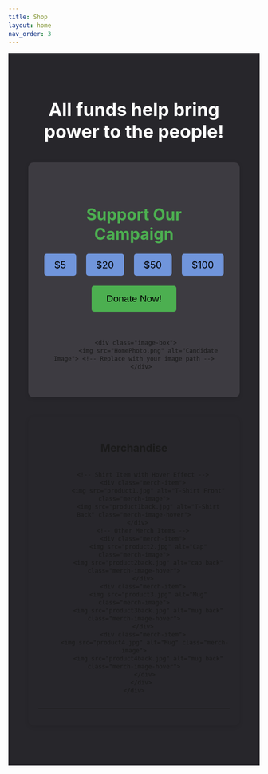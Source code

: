 ```yaml
---
title: Shop
layout: home
nav_order: 3
---
```

<div class="merch-page-section">
    <h1>All funds help bring power to the people!</h1>
    <div class="donate-section">
    <h2>Support Our Campaign</h2>
    <form action="https://streamelements.com/peanutbuddaboi/tip" method="POST" class="donation-form">
        <div class="donation-amounts">
            <label>
                <input type="radio" name="amount" value="5" required> $5
            </label>
            <label>
                <input type="radio" name="amount" value="20"> $20
            </label>
            <label>
                <input type="radio" name="amount" value="50"> $50
            </label>
            <label>
                <input type="radio" name="amount" value="100"> $100
            </label>
        </div>
        <button type="submit" class="donate-button">Donate Now!</button>
        <p>     
        </p>
    </form>

     <div class="image-box">
            <img src="HomePhoto.png" alt="Candidate Image"> <!-- Replace with your image path -->
        </div>
        
</div>
    <div class="content-container">
     <h2>Merchandise</h2>
        <div class="merch-item-container">

         <!-- Shirt Item with Hover Effect -->
         <div class="merch-item">
            <img src="product1.jpg" alt="T-Shirt Front" class="merch-image">
            <img src="product1back.jpg" alt="T-Shirt Back" class="merch-image-hover">
         </div>   
         <!-- Other Merch Items -->
         <div class="merch-item">
            <img src="product2.jpg" alt="Cap" class="merch-image">
            <img src="product2back.jpg" alt="cap back" class="merch-image-hover">
         </div>
         <div class="merch-item">
            <img src="product3.jpg" alt="Mug" class="merch-image">
            <img src="product3back.jpg" alt="mug back" class="merch-image-hover">
         </div>
         <div class="merch-item">
          <img src="product4.jpg" alt="Mug" class="merch-image">
            <img src="product4back.jpg" alt="mug back" class="merch-image-hover">
          </div>
        </div>
    </div>
</div>
<style>
    .merch-page-section {
        background-color: #27262b;
        padding: 40px;
        text-align: center;
    }
    .merch-page-section h1 {
        font-size: 36px;
        margin-bottom: 30px;
        color: white;
    }
    .merch-item-container {
        display: flex;
        justify-content: center;
        gap: 30px;
    }
    .merch-item {
        position: relative;
        width: 250px;
        height: 250px;
    }
    .merch-image {
        width: 100%;
        height: 100%;
        object-fit: cover;
        border-radius: 10px;
        border: 2px solid #ddd;
        transition: opacity 0.3s ease;
    }
    /* Initially hide the back image */
    .merch-image-hover {
        position: absolute;
        top: 0;
        left: 0;
        width: 100%;
        height: 100%;
        object-fit: cover;
        border-radius: 10px;
        border: 2px solid #ddd;
        opacity: 0;
        transition: opacity 0.3s ease;
    }
    /* Show the back of the shirt on hover */
    .merch-item:hover .merch-image-hover {
        opacity: 1;
    }
    /* Hide the front of the shirt on hover */
    .merch-item:hover .merch-image {
        opacity: 0;
    }
    /* Style for the rest of the merch items */
    .merch-item img {
        width: 100%;
        height: auto;
        border-radius: 10px;
        border: 2px solid #ddd;
    }
        .donate-section {
        background-color: #3d3b41;
        padding: 40px;
        text-align: center;
        border-radius: 10px;
        margin: 40px auto;
        max-width: 600px;
        box-shadow: 0 2px 10px rgba(0, 0, 0, 0.1);
    }
    .donate-section h2 {
        color: #4CAF50;
        font-size: 2rem;
        margin-bottom: 20px;
    }
    .donate-section p {
        color: white;
        font-size: 1.2rem;
        margin-bottom: 20px;
    }
    .donation-form {
        display: flex;
        flex-direction: column;
        align-items: center;
    }
    .donation-amounts {
        display: flex;
        justify-content: center;
        gap: 20px;
        margin-bottom: 20px;
    }
     .content-container {
            max-width: 1000px;
            margin: 40px auto;
            padding: 20px;
            background-color: #27262b;
            border-radius: 10px;
            box-shadow: 0 2px 10px rgba(0, 0, 0, 0.1);
        }
    .donation-amounts label {
        background-color: #7095DB;
        color: black;
        padding: 10px 20px;
        border-radius: 5px;
        font-size: 1.2rem;
        cursor: pointer;
        transition: background-color 0.3s;
    }
    .donation-amounts input[type="radio"] {
        display: none;
    }
    .donation-amounts label:hover,
    .donation-amounts input[type="radio"]:checked + label {
        background-color: #4CAF50;
    }
    .donate-button {
        background-color: #4CAF50;
        color: black;
        padding: 15px 30px;
        border: none;
        border-radius: 5px;
        font-size: 1.2rem;
        cursor: pointer;
        transition: background-color 0.3s;
    }
    .donate-button:hover {
        background-color: #45a049;
    }
</style>


----